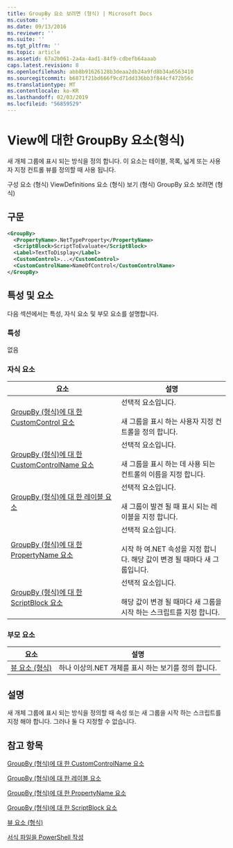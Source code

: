 ```yaml
---
title: GroupBy 요소 보려면 (형식) | Microsoft Docs
ms.custom: ''
ms.date: 09/13/2016
ms.reviewer: ''
ms.suite: ''
ms.tgt_pltfrm: ''
ms.topic: article
ms.assetid: 67a2b061-2a4a-4ad1-84f9-cdbefb64aaab
caps.latest.revision: 8
ms.openlocfilehash: abb8b91626128b3deaa2db24a9fd8b34a6563410
ms.sourcegitcommit: b6871f21bd666f9cd71dd336bb3f844cf472b56c
ms.translationtype: MT
ms.contentlocale: ko-KR
ms.lasthandoff: 02/03/2019
ms.locfileid: "56859529"
---
```

# <a name="groupby-element-for-view-format"></a>View에 대한 GroupBy 요소(형식)

새 개체 그룹에 표시 되는 방식을 정의 합니다. 이 요소는 테이블, 목록, 넓게 또는 사용자 지정 컨트롤 뷰를 정의할 때 사용 됩니다.

구성 요소 (형식) ViewDefinitions 요소 (형식) 보기 (형식) GroupBy 요소 보려면 (형식)

## <a name="syntax"></a>구문

```xml
<GroupBy>
  <PropertyName>.NetTypeProperty</PropertyName>
  <ScriptBlock>ScriptToEvaluate</ScriptBlock>
  <Label>TextToDisplay</Label>
  <CustomControl>...</CustomControl>
  <CustomControlName>NameOfControl</CustomControlName>
</GroupBy>
```

## <a name="attributes-and-elements"></a>특성 및 요소

다음 섹션에서는 특성, 자식 요소 및 부모 요소를 설명합니다.

### <a name="attributes"></a>특성

없음

### <a name="child-elements"></a>자식 요소

|요소|설명|
|-------------|-----------------|
|[GroupBy (형식)에 대 한 CustomControl 요소](./customcontrol-element-for-groupby-format.md)|선택적 요소입니다.<br /><br /> 새 그룹을 표시 하는 사용자 지정 컨트롤을 정의 합니다.|
|[GroupBy (형식)에 대 한 CustomControlName 요소](./customcontrolname-element-for-groupby-format.md)|선택적 요소입니다.<br /><br /> 새 그룹을 표시 하는 데 사용 되는 컨트롤의 이름을 지정 합니다.|
|[GroupBy (형식)에 대 한 레이블 요소](./label-element-for-groupby-format.md)|선택적 요소입니다.<br /><br /> 새 그룹이 발견 될 때 표시 되는 레이블을 지정 합니다.|
|[GroupBy (형식)에 대 한 PropertyName 요소](./propertyname-element-for-groupby-format.md)|선택적 요소입니다.<br /><br /> 시작 하 여.NET 속성을 지정 합니다. 해당 값이 변경 될 때마다 새 그룹입니다.|
|[GroupBy (형식)에 대 한 ScriptBlock 요소](./scriptblock-element-for-groupby-format.md)|선택적 요소입니다.<br /><br /> 해당 값이 변경 될 때마다 새 그룹을 시작 하는 스크립트를 지정 합니다.|

### <a name="parent-elements"></a>부모 요소

|요소|설명|
|-------------|-----------------|
|[뷰 요소 (형식)](./view-element-format.md)|하나 이상의.NET 개체를 표시 하는 보기를 정의 합니다.|

## <a name="remarks"></a>설명

새 개체 그룹에 표시 되는 방식을 정의할 때 속성 또는 새 그룹을 시작 하는 스크립트를 지정 해야 합니다. 그러나 둘 다 지정할 수 없습니다.

## <a name="see-also"></a>참고 항목

[GroupBy (형식)에 대 한 CustomControlName 요소](./customcontrolname-element-for-groupby-format.md)

[GroupBy (형식)에 대 한 레이블 요소](./label-element-for-groupby-format.md)

[GroupBy (형식)에 대 한 PropertyName 요소](./propertyname-element-for-groupby-format.md)

[GroupBy (형식)에 대 한 ScriptBlock 요소](./scriptblock-element-for-groupby-format.md)

[뷰 요소 (형식)](./view-element-format.md)

[서식 파일을 PowerShell 작성](./writing-a-powershell-formatting-file.md)
